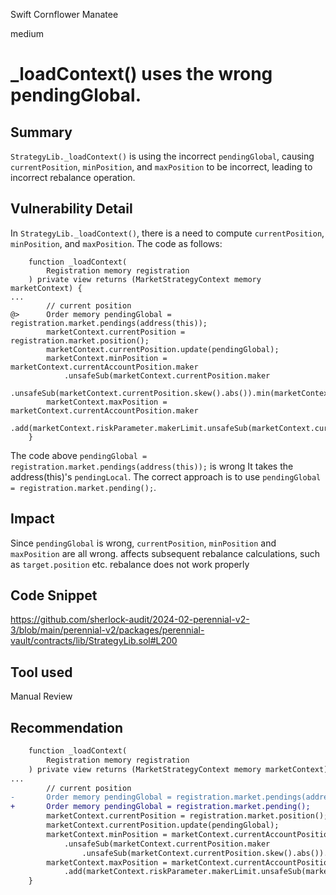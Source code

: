 Swift Cornflower Manatee

medium

# _loadContext() uses the wrong pendingGlobal.

## Summary
`StrategyLib._loadContext()` is using the incorrect `pendingGlobal`, causing `currentPosition`, `minPosition`, and `maxPosition` to be incorrect, leading to incorrect rebalance operation.

## Vulnerability Detail
In `StrategyLib._loadContext()`, there is a need to compute `currentPosition`, `minPosition`, and `maxPosition`. 
The code  as follows:
```solidity
    function _loadContext(
        Registration memory registration
    ) private view returns (MarketStrategyContext memory marketContext) {
...
        // current position
@>      Order memory pendingGlobal = registration.market.pendings(address(this));
        marketContext.currentPosition = registration.market.position();
        marketContext.currentPosition.update(pendingGlobal);
        marketContext.minPosition = marketContext.currentAccountPosition.maker
            .unsafeSub(marketContext.currentPosition.maker
                .unsafeSub(marketContext.currentPosition.skew().abs()).min(marketContext.closable));
        marketContext.maxPosition = marketContext.currentAccountPosition.maker
            .add(marketContext.riskParameter.makerLimit.unsafeSub(marketContext.currentPosition.maker));
    }
```

The code above `pendingGlobal = registration.market.pendings(address(this));` is wrong
It takes the address(this)'s `pendingLocal`.
The correct approach is to use `pendingGlobal = registration.market.pending();`.

## Impact
Since `pendingGlobal` is wrong, `currentPosition`, `minPosition` and `maxPosition` are all wrong.
affects subsequent rebalance calculations, such as `target.position` etc.
rebalance does not work properly

## Code Snippet
https://github.com/sherlock-audit/2024-02-perennial-v2-3/blob/main/perennial-v2/packages/perennial-vault/contracts/lib/StrategyLib.sol#L200
## Tool used

Manual Review

## Recommendation
```diff
    function _loadContext(
        Registration memory registration
    ) private view returns (MarketStrategyContext memory marketContext) {
...
        // current position
-       Order memory pendingGlobal = registration.market.pendings(address(this));
+       Order memory pendingGlobal = registration.market.pending();
        marketContext.currentPosition = registration.market.position();
        marketContext.currentPosition.update(pendingGlobal);
        marketContext.minPosition = marketContext.currentAccountPosition.maker
            .unsafeSub(marketContext.currentPosition.maker
                .unsafeSub(marketContext.currentPosition.skew().abs()).min(marketContext.closable));
        marketContext.maxPosition = marketContext.currentAccountPosition.maker
            .add(marketContext.riskParameter.makerLimit.unsafeSub(marketContext.currentPosition.maker));
    }
```

